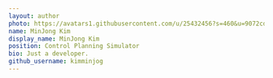 ```yaml
---
layout: author
photo: https://avatars1.githubusercontent.com/u/25432456?s=460&u=9072cd95bc308c7369c2eaaa6412684b3d5c7c0c&v=4
name: MinJong Kim
display_name: MinJong Kim
position: Control Planning Simulator
bio: Just a developer.
github_username: kimminjog
---
```

